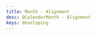 ```yaml
---
title: Month - Alignment
desc: QCalendarMonth - Alignment
keys: developing
---
```


<example-viewer
  title="Alignment"
  file="MonthAlignment"
  codepen-title="QCalendarMonth"
/>
